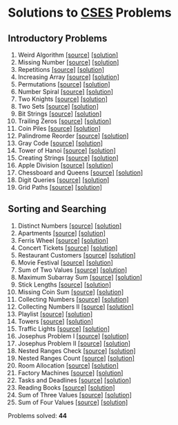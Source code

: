 # Solutions to [CSES](https://cses.fi/problemset/) Problems

## Introductory Problems

1. Weird Algorithm
[[source]](https://cses.fi/problemset/task/1068)
[[solution]](https://github.com/kantuni/CSES/blob/main/Introductory%20Problems/weird-algorithm.cpp)
2. Missing Number
[[source]](https://cses.fi/problemset/task/1083)
[[solution]](https://github.com/kantuni/CSES/blob/main/Introductory%20Problems/missing-number.cpp)
3. Repetitions
[[source]](https://cses.fi/problemset/task/1069)
[[solution]](https://github.com/kantuni/CSES/blob/main/Introductory%20Problems/repetitions.cpp)
4. Increasing Array
[[source]](https://cses.fi/problemset/task/1094)
[[solution]](https://github.com/kantuni/CSES/blob/main/Introductory%20Problems/increasing-array.cpp)
5. Permutations
[[source]](https://cses.fi/problemset/task/1070)
[[solution]](https://github.com/kantuni/CSES/blob/main/Introductory%20Problems/permutations-v2.cpp)
6. Number Spiral
[[source]](https://cses.fi/problemset/task/1071)
[[solution]](https://github.com/kantuni/CSES/blob/main/Introductory%20Problems/number-spiral.cpp)
7. Two Knights
[[source]](https://cses.fi/problemset/task/1072)
[[solution]](https://github.com/kantuni/CSES/blob/main/Introductory%20Problems/two-knights.cpp)
8. Two Sets
[[source]](https://cses.fi/problemset/task/1092)
[[solution]](https://github.com/kantuni/CSES/blob/main/Introductory%20Problems/two-sets.cpp)
9. Bit Strings
[[source]](https://cses.fi/problemset/task/1617)
[[solution]](https://github.com/kantuni/CSES/blob/main/Introductory%20Problems/bit-strings.cpp)
10. Trailing Zeros
[[source]](https://cses.fi/problemset/task/1618)
[[solution]](https://github.com/kantuni/CSES/blob/main/Introductory%20Problems/trailing-zeros.cpp)
11. Coin Piles
[[source]](https://cses.fi/problemset/task/1754)
[[solution]](https://github.com/kantuni/CSES/blob/main/Introductory%20Problems/coin-piles.cpp)
12. Palindrome Reorder
[[source]](https://cses.fi/problemset/task/1755)
[[solution]](https://github.com/kantuni/CSES/blob/main/Introductory%20Problems/palindrome-reorder.cpp)
13. Gray Code
[[source]](https://cses.fi/problemset/task/2205)
[[solution]](https://github.com/kantuni/CSES/blob/main/Introductory%20Problems/gray-code.cpp)
14. Tower of Hanoi
[[source]](https://cses.fi/problemset/task/2165)
[[solution]](https://github.com/kantuni/CSES/blob/main/Introductory%20Problems/tower-of-hanoi.cpp)
15. Creating Strings
[[source]](https://cses.fi/problemset/task/1622)
[[solution]](https://github.com/kantuni/CSES/blob/main/Introductory%20Problems/creating-strings.cpp)
16. Apple Division
[[source]](https://cses.fi/problemset/task/1623)
[[solution]](https://github.com/kantuni/CSES/blob/main/Introductory%20Problems/apple-division.cpp)
17. Chessboard and Queens
[[source]](https://cses.fi/problemset/task/1624)
[[solution]](https://github.com/kantuni/CSES/blob/main/Introductory%20Problems/chessboard-and-queens.cpp)
18. Digit Queries
[[source]](https://cses.fi/problemset/task/2431)
[[solution]](https://github.com/kantuni/CSES/blob/main/Introductory%20Problems/digit-queries.cpp)
19. Grid Paths
[[source]](https://cses.fi/problemset/task/1625)
[[solution]](https://github.com/kantuni/CSES/blob/main/Introductory%20Problems/grid-paths.cpp)

## Sorting and Searching

1. Distinct Numbers
[[source]](https://cses.fi/problemset/task/1621)
[[solution]](https://github.com/kantuni/CSES/blob/main/Sorting%20and%20Searching/distinct-numbers.cpp)
2. Apartments
[[source]](https://cses.fi/problemset/task/1084)
[[solution]](https://github.com/kantuni/CSES/blob/main/Sorting%20and%20Searching/apartments.cpp)
3. Ferris Wheel
[[source]](https://cses.fi/problemset/task/1090)
[[solution]](https://github.com/kantuni/CSES/blob/main/Sorting%20and%20Searching/ferris-wheel.cpp)
4. Concert Tickets
[[source]](https://cses.fi/problemset/task/1091)
[[solution]](https://github.com/kantuni/CSES/blob/main/Sorting%20and%20Searching/concert-tickets.cpp)
5. Restaurant Customers
[[source]](https://cses.fi/problemset/task/1619)
[[solution]](https://github.com/kantuni/CSES/blob/main/Sorting%20and%20Searching/restaurant-customers.cpp)
6. Movie Festival
[[source]](https://cses.fi/problemset/task/1629)
[[solution]](https://github.com/kantuni/CSES/blob/main/Sorting%20and%20Searching/movie-festival.cpp)
7. Sum of Two Values
[[source]](https://cses.fi/problemset/task/1640)
[[solution]](https://github.com/kantuni/CSES/blob/main/Sorting%20and%20Searching/sum-of-two-values.cpp)
8. Maximum Subarray Sum
[[source]](https://cses.fi/problemset/task/1643)
[[solution]](https://github.com/kantuni/CSES/blob/main/Sorting%20and%20Searching/maximum-subarray-sum.cpp)
9. Stick Lengths
[[source]](https://cses.fi/problemset/task/1074)
[[solution]](https://github.com/kantuni/CSES/blob/main/Sorting%20and%20Searching/stick-lengths.cpp)
10. Missing Coin Sum
[[source]](https://cses.fi/problemset/task/2183)
[[solution]](https://github.com/kantuni/CSES/blob/main/Sorting%20and%20Searching/missing-coin-sum.cpp)
11. Collecting Numbers
[[source]](https://cses.fi/problemset/task/2216)
[[solution]](https://github.com/kantuni/CSES/blob/main/Sorting%20and%20Searching/collecting-numbers.cpp)
12. Collecting Numbers II
[[source]](https://cses.fi/problemset/task/2217)
[[solution]](https://github.com/kantuni/CSES/blob/main/Sorting%20and%20Searching/collecting-numbers-ii.cpp)
13. Playlist
[[source]](https://cses.fi/problemset/task/1141)
[[solution]](https://github.com/kantuni/CSES/blob/main/Sorting%20and%20Searching/playlist.cpp)
14. Towers
[[source]](https://cses.fi/problemset/task/1073)
[[solution]](https://github.com/kantuni/CSES/blob/main/Sorting%20and%20Searching/towers.cpp)
15. Traffic Lights
[[source]](https://cses.fi/problemset/task/1163)
[[solution]](https://github.com/kantuni/CSES/blob/main/Sorting%20and%20Searching/traffic-lights.cpp)
16. Josephus Problem I
[[source]](https://cses.fi/problemset/task/2162)
[[solution]](https://github.com/kantuni/CSES/blob/main/Sorting%20and%20Searching/josephus-problem-i.cpp)
17. Josephus Problem II
[[source]](https://cses.fi/problemset/task/2163)
[[solution]](https://github.com/kantuni/CSES/blob/main/Sorting%20and%20Searching/josephus-problem-ii.cpp)
18. Nested Ranges Check
[[source]](https://cses.fi/problemset/task/2168)
[[solution]](https://github.com/kantuni/CSES/blob/main/Sorting%20and%20Searching/nested-ranges-check.cpp)
19. Nested Ranges Count
[[source]](https://cses.fi/problemset/task/2169)
[[solution]](https://github.com/kantuni/CSES/blob/main/Sorting%20and%20Searching/nested-ranges-count.cpp)
20. Room Allocation
[[source]](https://cses.fi/problemset/task/1164)
[[solution]](https://github.com/kantuni/CSES/blob/main/Sorting%20and%20Searching/room-allocation.cpp)
22. Factory Machines
[[source]](https://cses.fi/problemset/task/1620)
[[solution]](https://github.com/kantuni/CSES/blob/main/Sorting%20and%20Searching/factory-machines.cpp)
23. Tasks and Deadlines
[[source]](https://cses.fi/problemset/task/1630)
[[solution]](https://github.com/kantuni/CSES/blob/main/Sorting%20and%20Searching/tasks-and-deadlines.cpp)
24. Reading Books
[[source]](https://cses.fi/problemset/task/1631)
[[solution]](https://github.com/kantuni/CSES/blob/main/Sorting%20and%20Searching/reading-books.cpp)
25. Sum of Three Values
[[source]](https://cses.fi/problemset/task/1641)
[[solution]](https://github.com/kantuni/CSES/blob/main/Sorting%20and%20Searching/sum-of-three-values.cpp)
26. Sum of Four Values
[[source]](https://cses.fi/problemset/task/1642)
[[solution]](https://github.com/kantuni/CSES/blob/main/Sorting%20and%20Searching/sum-of-four-values.cpp)

Problems solved: **44**
